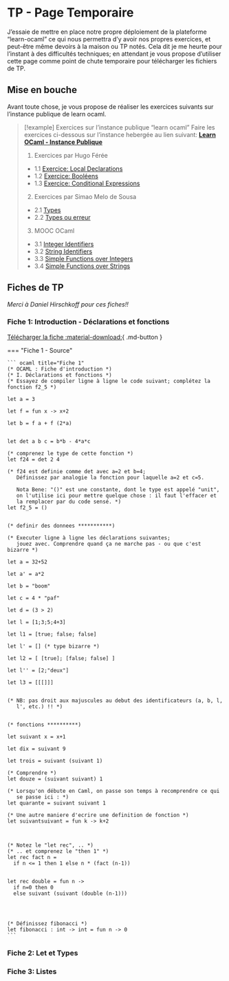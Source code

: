 # TP - Page Temporaire
J’essaie de mettre en place notre propre déploiement de la plateforme “learn-ocaml” ce qui nous permettra d’y avoir nos propres exercices, et peut-être même devoirs à la maison ou TP notés. Cela dit je me heurte pour l’instant à des difficultés techniques; en attendant je vous propose d’utiliser cette page comme point de chute temporaire pour télécharger les fichiers de TP.

## Mise en bouche

Avant toute chose, je vous propose de réaliser les exercices suivants sur l’instance publique de learn ocaml.

> [!example] Exercices sur l’instance publique “learn ocaml”
> Faire les exercices ci-dessous sur l’instance hebergée au lien suivant: [**Learn OCaml - Instance Publique**](https://ocaml-sf.org/learn-ocaml-public/)
> 1. Exercices par Hugo Férée
> 	- 1.1 [Exercice: Local Declarations](https://ocaml-sf.org/learn-ocaml-public/exercise.html#id=hferee/1.2_declarations&tab=text)
> 	- 1.2 [Exercice: Booléens](https://ocaml-sf.org/learn-ocaml-public/exercise.html#id=hferee/1.3_bool&tab=text)
> 	- 1.3 [Exercice: Conditional Expressions](https://ocaml-sf.org/learn-ocaml-public/exercise.html#id=hferee/1.4_conditionals&tab=text&prelude=shown)
> 2. Exercices par Simao Melo de Sousa
> 	- 2.1 [Types](https://ocaml-sf.org/learn-ocaml-public/exercise.html#id=smelodesousa/F1/1-type&tab=text) 
> 	- 2.2 [Types ou erreur](https://ocaml-sf.org/learn-ocaml-public/exercise.html#id=smelodesousa/F1/1-type-error&tab=text)
> 3. MOOC OCaml
> 	- 3.1 [Integer Identifiers](https://ocaml-sf.org/learn-ocaml-public/exercise.html#id=mooc/week1/seq3/ex1&tab=text&prelude=shown)
> 	- 3.2 [String Identifiers](https://ocaml-sf.org/learn-ocaml-public/exercise.html#id=mooc/week1/seq3/ex2&tab=text)
> 	- 3.3 [Simple Functions over Integers](https://ocaml-sf.org/learn-ocaml-public/exercise.html#id=mooc/week1/seq4/ex1&tab=text&prelude=shown)
> 	- 3.4 [Simple Functions over Strings](https://ocaml-sf.org/learn-ocaml-public/exercise.html#id=mooc/week1/seq4/ex2&tab=text)


## Fiches de TP
*Merci à Daniel Hirschkoff pour ces fiches!!*
### Fiche 1: Introduction - Déclarations et fonctions


[Télécharger la fiche :material-download:](fiche01.ml){ .md-button }


=== "Fiche 1 - Source"

	``` ocaml title="Fiche 1"
	(* OCAML : Fiche d'introduction *)
	(* I. Déclarations et fonctions *)
	(* Essayez de compiler ligne à ligne le code suivant; complétez la fonction f2_5 *)
	
	let a = 3
	
	let f = fun x -> x+2
	
	let b = f a + f (2*a)
	
	
	let det a b c = b*b - 4*a*c
	
	(* comprenez le type de cette fonction *)
	let f24 = det 2 4
	
	(* f24 est definie comme det avec a=2 et b=4;
	   Définissez par analogie la fonction pour laquelle a=2 et c=5.
	
	   Nota Bene: "()" est une constante, dont le type est appelé "unit",
	   on l'utilise ici pour mettre quelque chose : il faut l'effacer et
	   la remplacer par du code sensé. *)
	let f2_5 = ()
	
	
	(* definir des donnees ***********)
	                                   
	(* Executer ligne à ligne les déclarations suivantes; 
	   jouez avec. Comprendre quand ça ne marche pas - ou que c'est bizarre *)
	
	let a = 32+52
	
	let a' = a*2
	
	let b = "boom"
	
	let c = 4 * "paf"
	
	let d = (3 > 2)
	
	let l = [1;3;5;4+3]
	
	let l1 = [true; false; false]
	
	let l' = [] (* type bizarre *)
	
	let l2 = [ [true]; [false; false] ]
	
	let l'' = [2;"deux"]
	
	let l3 = [[[]]]
	
	
	(* NB: pas droit aux majuscules au debut des identificateurs (a, b, l,
	   l', etc.) !! *)
	
	
	(* fonctions **********)
	
	let suivant x = x+1
	
	let dix = suivant 9
	
	let trois = suivant (suivant 1)
	
	(* Comprendre *)
	let douze = (suivant suivant) 1
	
	(* Lorsqu'on débute en Caml, on passe son temps à recomprendre ce qui
	   se passe ici : *)
	let quarante = suivant suivant 1
	
	(* Une autre maniere d'ecrire une definition de fonction *)
	let suivantsuivant = fun k -> k+2
	
	
	
	(* Notez le "let rec", .. *)
	(* .. et comprenez le "then 1" *)
	let rec fact n =
	  if n <= 1 then 1 else n * (fact (n-1))
	
	
	let rec double = fun n -> 
	  if n=0 then 0
	  else suivant (suivant (double (n-1)))
	
	
	
	
	(* Définissez fibonacci *)
	let fibonacci : int -> int = fun n -> 0
	```

### Fiche 2: Let et Types

### Fiche 3: Listes
